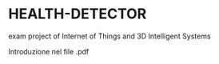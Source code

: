 # HEALTH-DETECTOR
exam project of Internet of Things and 3D Intelligent Systems

Introduzione nel file .pdf

